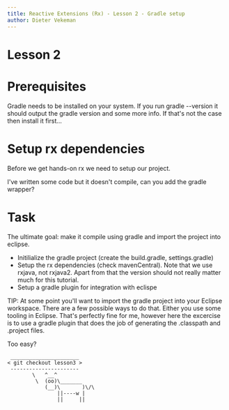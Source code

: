 ```yaml
---
title: Reactive Extensions (Rx) - Lesson 2 - Gradle setup
author: Dieter Vekeman
---
```


# Lesson 2

# Prerequisites

Gradle needs to be installed on your system. If you run gradle --version it should output the gradle version and some more info. If that's not the case then install it first...

# Setup rx dependencies

Before we get hands-on rx we need to setup our project.

I've written some code but it doesn't compile, can you add the gradle wrapper?

# Task

The ultimate goal: make it compile using gradle and import the project into eclipse.

- Initilialize the gradle project (create the build.gradle, settings.gradle)
- Setup the rx dependencies (check mavenCentral). Note that we use rxjava, not rxjava2. Apart from that the version should not really matter much for this tutorial.
- Setup a gradle plugin for integration with eclispe

TIP: At some point you'll want to import the gradle project into your Eclipse workspace. There are a few possible ways to do that. Either you use some tooling in Eclipse. That's perfectly fine for me, however here the excercise is to use a gradle plugin that does the job of generating the .classpath and .project files.

Too easy?

```
 ______________________
< git checkout lesson3 >
 ----------------------
        \   ^__^
         \  (oo)\_______
            (__)\       )\/\
                ||----w |
                ||     ||
```
